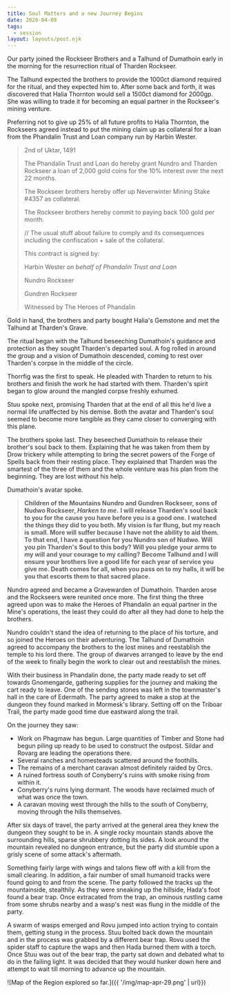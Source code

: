 ```yaml
---
title: Soul Matters and a new Journey Begins
date: 2020-04-09
tags:
  - session
layout: layouts/post.njk
---
```


Our party joined the Rockseer Brothers and a Talhund of Dumathoin early in the morning for the resurrection ritual of Tharden Rockseer.

The Talhund expected the brothers to provide the 1000ct diamond required for the ritual, and they expected him to. After some back and forth, it was discovered that Halia Thornton would sell a 1500ct diamond for 2000gp. She was willing to trade it for becoming an equal partner in the Rockseer's mining venture.

Preferring not to give up 25% of all future profits to Halia Thornton, the Rockseers agreed instead to put the mining claim up as collateral for a loan from the Phandalin Trust and Loan company run by Harbin Wester.

> 2nd of Uktar, 1491 
> 
> The Phandalin Trust and Loan do hereby grant Nundro and Tharden Rockseer a loan of 2,000 gold coins for the 10% interest over the next 22 months.  
> 
> The Rockseer brothers hereby offer up Neverwinter Mining Stake #4357 as collateral. 
> 
> The Rockseer brothers hereby commit to paying back 100 gold per month. 
> 
> // The usual stuff about failure to comply and its consequences including the confiscation + sale of the collateral.
> 
> This contract is signed by: 
> 
> Harbin Wester _on behalf of Phandalin Trust and Loan_
> 
> Nundro Rockseer 
> 
> Gundren Rockseer 
> 
> Witnessed by The Heroes of Phandalin

Gold in hand, the brothers and party bought Halia's Gemstone and met the Talhund at Tharden's Grave.

The ritual began with the Talhund beseeching Dumathoin's guidance and protection as they sought Tharden's departed soul. A fog rolled in around the group and a vision of Dumathoin descended, coming to rest over Tharden's corpse in the middle of the circle.

Thorrfig was the first to speak. He pleaded with Tharden to return to his brothers and finish the work he had started with them. Tharden's spirit began to glow around the mangled corpse freshly exhumed.

Stuu spoke next, promising Tharden that at the end of all this he'd live a normal life unaffected by his demise. Both the avatar and Tharden's soul seemed to become more tangible as they came closer to converging with this plane.

The brothers spoke last. They beseeched Dumathoin to release their brother's soul back to them. Explaining that he was taken from them by Drow trickery while attempting to bring the secret powers of the Forge of Spells back from their resting place. They explained that Tharden was the smartest of the three of them and the whole venture was his plan from the beginning. They are lost without his help.

Dumathoin's avatar spoke.
> **Children of the Mountains Nundro and Gundren Rockseer, sons of Nudwo Rockseer, _Harken to me_.**
> **I will release Tharden's soul back to you for the cause you have before you is a good one.**
> **I watched the things they did to you both. My vision is far flung, but my reach is small. More will suffer because I have not the ability to aid them. To that end, I have a question for you Nundro son of Nudwo. Will you pin Tharden's Soul to this body? Will you pledge your arms to my will and your courage to my calling?**
> **Become Talhund and I will ensure your brothers live a good life for each year of service you give me. Death comes for all, when you pass on to my halls, it will be you that escorts them to that sacred place.**

Nundro agreed and became a Gravewarden of Dumathoin. Tharden arose and the Rockseers were reunited once more. The first thing the three agreed upon was to make the Heroes of Phandalin an equal partner in the Mine's operations, the least they could do after all they had done to help the brothers.

Nundro couldn't stand the idea of returning to the place of his torture, and so joined the Heroes on their adventuring. The Talhund of Dumathoin agreed to accompany the brothers to the lost mines and reestablish the temple to his lord there. The group of dwarves arranged to leave by the end of the week to finally begin the work to clear out and reestablish the mines.

With their business in Phandalin done, the party made ready to set off towards Gnomengarde, gathering supplies for the journey and making the cart ready to leave. One of the sending stones was left in the townmaster's hall in the care of Edermath. The party agreed to make a stop at the dungeon they found marked in Mormesk's library. Setting off on the Triboar Trail, the party made good time due eastward along the trail. 

On the journey they saw:

- Work on Phagmaw has begun. Large quantities of Timber and Stone had begun piling up ready to be used to construct the outpost. Sildar and Rovarg are leading the operations there.
- Several ranches and homesteads scattered around the foothills.
- The remains of a merchant caravan almost definitely raided by Orcs.
- A ruined fortress south of Conyberry's ruins with smoke rising from within it.
- Conyberry's ruins lying dormant. The woods have reclaimed much of what was once the town.
- A caravan moving west through the hills to the south of Conyberry, moving through the hills themselves.

After six days of travel, the party arrived at the general area they knew the dungeon they sought to be in. A single rocky mountain stands above the surrounding hills, sparse shrubbery dotting its sides. A look around the mountain revealed no dungeon entrance, but the party did stumble upon a grisly scene of some attack's aftermath.

Something fairly large with wings and talons flew off with a kill from the small clearing. In addition, a fair number of small humanoid tracks were found going to and from the scene. The party followed the tracks up the mountainside, stealthily. As they were sneaking up the hillside, Hada's foot found a bear trap. Once extracated from the trap, an ominous rustling came from some shrubs nearby and a wasp's nest was flung in the middle of the party.

A swarm of wasps emerged and Rovu jumped into action trying to contain them, getting stung in the process. Stuu bolted back down the mountain and in the process was grabbed by a different bear trap. Rovu used the spider staff to capture the waps and then Hada burned them with a torch. Once Stuu was out of the bear trap, the party sat down and debated what to do in the failing light. It was decided that they would hunker down here and attempt to wait till morning to advance up the mountain.

![Map of the Region explored so far.]({{ '/img/map-apr-29.png' | url}})

